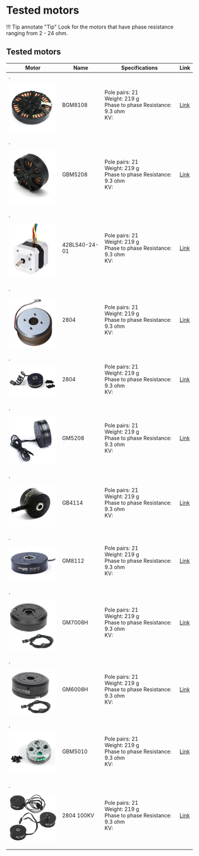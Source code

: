 # Tested motors


!!! Tip annotate "Tip" 
    Look for the motors that have phase resistance ranging from 2 - 24 ohm.



## **Tested motors**
Motor | Name | Specifications | Link  
---- | ---- | ---- | ---- 
.<p align="left"> <img src="../assets/BGM8108.PNG" alt="drawing" width="180"/> <br /> </p> |BGM8108| Pole pairs: 21 <br /> Weight: 219 g  <br /> Phase to phase Resistance: 9.3 ohm  <br /> KV: | [Link](https://es.aliexpress.com/item/2008157492.html)
.<p align="left"> <img src="../assets/GBM5208.PNG" alt="drawing" width="180"/> <br /> </p> |GBM5208|Pole pairs: 21 <br /> Weight: 219 g  <br /> Phase to phase Resistance: 9.3 ohm <br /> KV:|[Link](https://www.aliexpress.com/item/32664870804.html)
.<p align="left"> <img src="../assets/NEMA17 format BLDC.PNG" alt="drawing" width="180"/> <br /> </p> |42BLS40-24-01|Pole pairs: 21 <br /> Weight: 219 g  <br /> Phase to phase Resistance: 9.3 ohm <br /> KV:| [Link](https://www.omc-stepperonline.com/24v-4000rpm-0-0625nm-26w-1-8a-42x42x40mm-brushless-dc-motor-42bls40-24-01?tracking=6543849d6ff69)
.<p align="left"> <img src="../assets/2804_motor.PNG" alt="drawing" width="180"/> <br /> </p> |2804|Pole pairs: 21 <br /> Weight: 219 g  <br /> Phase to phase Resistance: 9.3 ohm <br /> KV:|[Link](https://s.click.aliexpress.com/e/_DlEUo81)
.<p align="left"> <img src="../assets/RCTIMER.PNG" alt="drawing" width="180"/> <br /> </p> |2804|Pole pairs: 21 <br /> Weight: 219 g  <br /> Phase to phase Resistance: 9.3 ohm <br /> KV:| [Link](https://s.click.aliexpress.com/e/_DlQJp3T)
.<p align="left"> <img src="../assets/GM5208.PNG" alt="drawing" width="180"/> <br /> </p> |GM5208|Pole pairs: 21 <br /> Weight: 219 g  <br /> Phase to phase Resistance: 9.3 ohm <br /> KV: |  [Link](https://s.click.aliexpress.com/e/_Dd82dTF)
.<p align="left"> <img src="../assets/GB4114.PNG" alt="drawing" width="180"/> <br /> </p> |GB4114|Pole pairs: 21 <br /> Weight: 219 g  <br /> Phase to phase Resistance: 9.3 ohm <br /> KV:|[Link](https://s.click.aliexpress.com/e/_DDVlOFR)
.<p align="left"> <img src="../assets/GM8112.PNG" alt="drawing" width="180"/> <br /> </p> |GM8112|Pole pairs: 21 <br /> Weight: 219 g  <br /> Phase to phase Resistance: 9.3 ohm <br /> KV:|[Link](https://s.click.aliexpress.com/e/_Dc6I1bx)
.<p align="left"> <img src="../assets/GM7008H.PNG" alt="drawing" width="180"/> <br /> </p> |GM7008H|Pole pairs: 21 <br /> Weight: 219 g  <br /> Phase to phase Resistance: 9.3 ohm <br /> KV:|[Link](https://s.click.aliexpress.com/e/_DBY6U9T)
.<p align="left"> <img src="../assets/GM6008H.PNG" alt="drawing" width="180"/> <br /> </p> |GM6008H|Pole pairs: 21 <br /> Weight: 219 g  <br /> Phase to phase Resistance: 9.3 ohm <br /> KV:|[Link](https://s.click.aliexpress.com/e/_DDPsXZn)
.<p align="left"> <img src="../assets/GBM5010.PNG" alt="drawing" width="180"/> <br /> </p> |GBM5010|Pole pairs: 21 <br /> Weight: 219 g  <br /> Phase to phase Resistance: 9.3 ohm <br /> KV:|[Link](https://s.click.aliexpress.com/e/_DlJ8vJb)
.<p align="left"> <img src="../assets/2804_100kv.PNG" alt="drawing" width="180"/> <br /> </p> |2804 100KV|Pole pairs: 21 <br /> Weight: 219 g  <br /> Phase to phase Resistance: 9.3 ohm <br /> KV:|[Link](https://s.click.aliexpress.com/e/_DdeNXK1)

